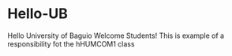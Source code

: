 # Hello-UB
Hello University of Baguio
Welcome Students!
This is example of a responsibility fot the hHUMCOM1 class
